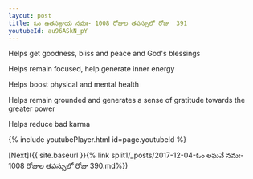 ```yaml
---
layout: post
title: ఓం ఉతసఙ్గాయ నమః- 1008 రోజుల తపస్సులో రోజు  391
youtubeId: au96ASkN_pY
---
```

 
 
Helps get goodness, bliss and peace and God's blessings
 
Helps remain focused, help generate inner energy 
 
Helps boost physical and mental health 
 
Helps remain grounded and generates a sense of gratitude towards the greater power 
 
Helps reduce bad karma
 
 
 
 


{% include youtubePlayer.html id=page.youtubeId %}
 
[Next]({{ site.baseurl }}{% link  split1/_posts/2017-12-04-ఓం లఘవే నమః- 1008 రోజుల తపస్సులో రోజు  390.md%})
 
